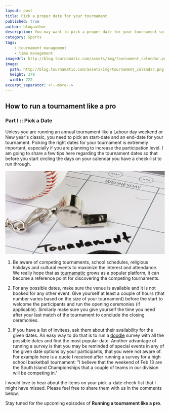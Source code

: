 ```yaml
---
layout: post
title: Pick a proper date for your tournament
published: true
author: blogauthor
description: You may want to pick a proper date for your tournament so that you can increase participation
category: Sports
tags:
    - tournament management
    - time management
imageUrl: http://blog.tournamatic.com/assets/img/tournament_calendar.png
image:
  path: http://blog.tournamatic.com/assets/img/tournament_calendar.png
  height: 378
  width: 722
excerpt_separator: <!--more-->
---
```


## How to run a tournament like a pro

### Part I :: Pick a Date

Unless you are running an annual tournament like a Labour day weekend or New year's classic, you need to pick an start-date and an end-date for your tournament. 
Picking the right dates for your tournament is extremely important, especially if you are planning to increase the participation level.
I am going to share a few tips here regarding the tournament dates so that before you start circling the days on your calendar you have a check-list to run through.

<!--more-->

![](/assets/img/tournament_calendar.png)


1. Be aware of competing tournaments, school schedules, religious holidays and cultural events to maximize the interest and attendance. We really hope that as [tournamatic](https://www.tournamatic.com "tournamatic") grows as a popular platform, it can become a reference point for discovering the competing tournaments.

2. For any possible dates, make sure the venue is available and it is not booked for any other event. Give yourself at least a couple of hours (that number varies based on the size of your tournament) before the start to welcome the participants and run the opening ceremonies (if applicable). Similarly make sure you give yourself the time you need after your last match of the tournament to conclude the closing ceremonies.

3. If you have a list of invitees, ask them about their availability for the given dates. An easy way to do that is to run a [doodle](http://doodle.com "doodle") survey with all the possible dates and find the most popular date. Another advantage of running a survey is that you may be reminded of special events in any of the given date options by your participants, that you were not aware of. For example here is a quote I received after running a survey for a high school basketball tournament:
"I believe that the weekend of Feb 13 are the South Island Championships that a couple of teams in our division will be competing in."

I would love to hear about the items on your pick-a-date check-list that I might have missed. Please feel free to share them with us in the comments below.

Stay tuned for the upcoming episodes of **Running a tournament like a pro**.